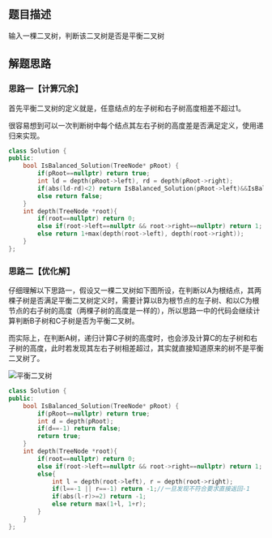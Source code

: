## 题目描述

输入一棵二叉树，判断该二叉树是否是平衡二叉树

## 解题思路

### 思路一【计算冗余】

首先平衡二叉树的定义就是，任意结点的左子树和右子树高度相差不超过1。

很容易想到可以一次判断树中每个结点其左右子树的高度差是否满足定义，使用递归来实现。

```cpp
class Solution {
public:
    bool IsBalanced_Solution(TreeNode* pRoot) {
        if(pRoot==nullptr) return true;
        int ld = depth(pRoot->left), rd = depth(pRoot->right);
        if(abs(ld-rd)<2) return IsBalanced_Solution(pRoot->left)&&IsBalanced_Solution(pRoot->right);
        else return false;
    }
    int depth(TreeNode *root){
        if(root==nullptr) return 0;
        else if(root->left==nullptr && root->right==nullptr) return 1;
        else return 1+max(depth(root->left), depth(root->right));
    }
};
```

### 思路二【优化解】

仔细理解以下思路一，假设又一棵二叉树如下图所设，在判断以A为根结点，其两棵子树是否满足平衡二叉树定义时，需要计算以B为根节点的左子树、和以C为根节点的右子树的高度（两棵子树的高度是一样的），所以思路一中的代码会继续计算判断B子树和C子树是否为平衡二叉树。

而实际上，在判断A树，递归计算C子树的高度时，也会涉及计算C的左子树和右子树的高度，此时若发现其左右子树相差超过，其实就直接知道原来的树不是平衡二叉树了。

![平衡二叉树](F:\coding\-offer\imgs\平衡二叉树.jpg)

```cpp
class Solution {
public:
    bool IsBalanced_Solution(TreeNode* pRoot) {
        if(pRoot==nullptr) return true;
        int d = depth(pRoot);
        if(d==-1) return false;
        return true;
    }
    int depth(TreeNode *root){
        if(root==nullptr) return 0;
        else if(root->left==nullptr && root->right==nullptr) return 1;
        else{
            int l = depth(root->left), r = depth(root->right);
            if(l==-1 || r==-1) return -1;//一旦发现不符合要求直接返回-1
            if(abs(l-r)>=2) return -1;
            else return max(1+l, 1+r);
        }
    }
};
```





